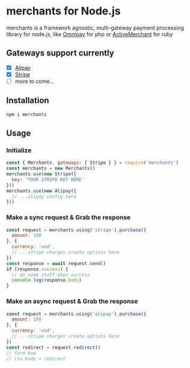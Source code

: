 # merchants for Node.js
merchants is a framework agnostic, multi-gateway payment processing library for node.js, like [Omnipay](https://github.com/thephpleague/omnipay) for php or [ActiveMerchant](http://activemerchant.org/) for ruby

## Gateways support currently

- [x] [Alipay](http://alipay.com)
- [x] [Stripe](http://stripe.com)
- [ ] more to come...

## Installation
```bash
npm i merchants
```
## Usage
### Initialize
```js
const { Merchants, gateways: { Stripe } } = require('merchants')
const merchants = new Merchants()
merchants.use(new Stripe({
  key: 'YOUR STRIPE KEY HERE'
}))
merchants.use(new Alipay({
  // ...alipay config here
}))
```
### Make a sync request & Grab the response
```js
const request = merchants.using('stripe').purchase({
  amount: 100
}, {
  currency: 'usd',
  // ...stripe charges create options here
})
const response = await request.send()
if (response.success) {
  // do some staff when success
  console.log(response.body)
}
```

### Make an async request & Grab the response
```js
const request = merchants.using('alipay').purchase({
  amount: 100
}, {
  currency: 'usd',
  // ...stripe charges create options here
})
const redirect = request.redirect()
// form koa
// ctx.body = redirect

```
